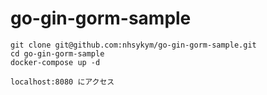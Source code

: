 # go-gin-gorm-sample

```
git clone git@github.com:nhsykym/go-gin-gorm-sample.git
cd go-gin-gorm-sample
docker-compose up -d

localhost:8080 にアクセス
```
